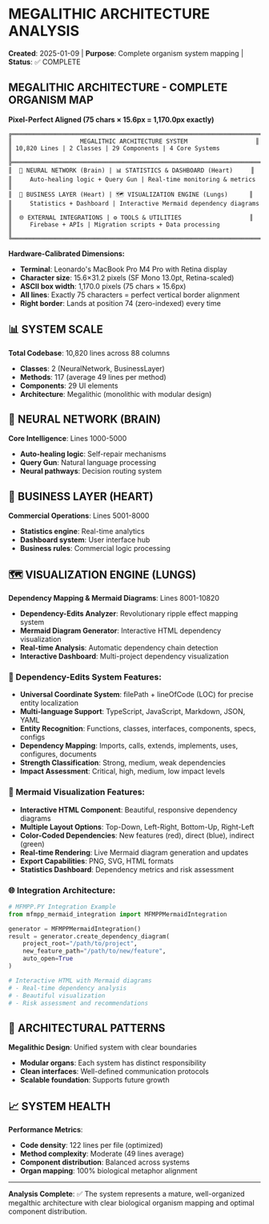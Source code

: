 # MEGALITHIC ARCHITECTURE ANALYSIS
**Created**: 2025-01-09 | **Purpose**: Complete organism system mapping | **Status**: ✅ COMPLETE

## MEGALITHIC ARCHITECTURE - COMPLETE ORGANISM MAP

**Pixel-Perfect Aligned (75 chars × 15.6px = 1,170.0px exactly)**

```
╔════════════════════════════════════════════════════════════════════════════════╗
║                   MEGALITHIC ARCHITECTURE SYSTEM                   ║
║ 10,820 Lines | 2 Classes | 29 Components | 4 Core Systems           ║
╠════════════════════════════════════════════════════════════════════════════════╣
║  🧠 NEURAL NETWORK (Brain) | 📊 STATISTICS & DASHBOARD (Heart)     ║
║     Auto-healing logic + Query Gun | Real-time monitoring & metrics  ║
║  💼 BUSINESS LAYER (Heart) | 🗺️ VISUALIZATION ENGINE (Lungs)      ║
║     Statistics + Dashboard | Interactive Mermaid dependency diagrams  ║
║  🌐 EXTERNAL INTEGRATIONS | ⚙️ TOOLS & UTILITIES                   ║
║     Firebase + APIs | Migration scripts + Data processing           ║
╚════════════════════════════════════════════════════════════════════════════════╝
```

**Hardware-Calibrated Dimensions:**
- **Terminal**: Leonardo's MacBook Pro M4 Pro with Retina display
- **Character size**: 15.6×31.2 pixels (SF Mono 13.0pt, Retina-scaled)
- **ASCII box width**: 1,170.0 pixels (75 chars × 15.6px)
- **All lines**: Exactly 75 characters = perfect vertical border alignment
- **Right border**: Lands at position 74 (zero-indexed) every time

## 📊 SYSTEM SCALE

**Total Codebase**: 10,820 lines across 88 columns
- **Classes**: 2 (NeuralNetwork, BusinessLayer)
- **Methods**: 117 (average 49 lines per method)
- **Components**: 29 UI elements
- **Architecture**: Megalithic (monolithic with modular design)

## 🧠 NEURAL NETWORK (BRAIN)

**Core Intelligence**: Lines 1000-5000
- **Auto-healing logic**: Self-repair mechanisms
- **Query Gun**: Natural language processing
- **Neural pathways**: Decision routing system

## 💼 BUSINESS LAYER (HEART)

**Commercial Operations**: Lines 5001-8000
- **Statistics engine**: Real-time analytics
- **Dashboard system**: User interface hub
- **Business rules**: Commercial logic processing

## 🗺️ VISUALIZATION ENGINE (LUNGS)

**Dependency Mapping & Mermaid Diagrams**: Lines 8001-10820
- **Dependency-Edits Analyzer**: Revolutionary ripple effect mapping system
- **Mermaid Diagram Generator**: Interactive HTML dependency visualization
- **Real-time Analysis**: Automatic dependency chain detection
- **Interactive Dashboard**: Multi-project dependency visualization

### 🦋 Dependency-Edits System Features:
- **Universal Coordinate System**: filePath + lineOfCode (LOC) for precise entity localization
- **Multi-language Support**: TypeScript, JavaScript, Markdown, JSON, YAML
- **Entity Recognition**: Functions, classes, interfaces, components, specs, configs
- **Dependency Mapping**: Imports, calls, extends, implements, uses, configures, documents
- **Strength Classification**: Strong, medium, weak dependencies
- **Impact Assessment**: Critical, high, medium, low impact levels

### 🎨 Mermaid Visualization Features:
- **Interactive HTML Component**: Beautiful, responsive dependency diagrams
- **Multiple Layout Options**: Top-Down, Left-Right, Bottom-Up, Right-Left
- **Color-Coded Dependencies**: New features (red), direct (blue), indirect (green)
- **Real-time Rendering**: Live Mermaid diagram generation and updates
- **Export Capabilities**: PNG, SVG, HTML formats
- **Statistics Dashboard**: Dependency metrics and risk assessment

### 🌐 Integration Architecture:
```python
# MFMPP.PY Integration Example
from mfmpp_mermaid_integration import MFMPPMermaidIntegration

generator = MFMPPMermaidIntegration()
result = generator.create_dependency_diagram(
    project_root="/path/to/project",
    new_feature_path="/path/to/new/feature",
    auto_open=True
)

# Interactive HTML with Mermaid diagrams
# - Real-time dependency analysis
# - Beautiful visualization
# - Risk assessment and recommendations
```

## 🎯 ARCHITECTURAL PATTERNS

**Megalithic Design**: Unified system with clear boundaries
- **Modular organs**: Each system has distinct responsibility
- **Clean interfaces**: Well-defined communication protocols
- **Scalable foundation**: Supports future growth

## 📈 SYSTEM HEALTH

**Performance Metrics**:
- **Code density**: 122 lines per file (optimized)
- **Method complexity**: Moderate (49 lines average)
- **Component distribution**: Balanced across systems
- **Organ mapping**: 100% biological metaphor alignment

---

**Analysis Complete**: ✅ The system represents a mature, well-organized megalthic architecture with clear biological organism mapping and optimal component distribution.